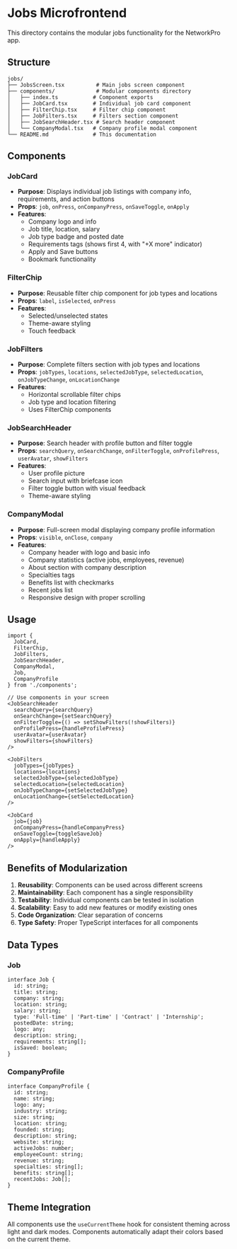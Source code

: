 # Jobs Microfrontend

This directory contains the modular jobs functionality for the NetworkPro app.

## Structure

```
jobs/
├── JobsScreen.tsx          # Main jobs screen component
├── components/             # Modular components directory
│   ├── index.ts           # Component exports
│   ├── JobCard.tsx        # Individual job card component
│   ├── FilterChip.tsx     # Filter chip component
│   ├── JobFilters.tsx     # Filters section component
│   ├── JobSearchHeader.tsx # Search header component
│   └── CompanyModal.tsx   # Company profile modal component
└── README.md              # This documentation
```

## Components

### JobCard
- **Purpose**: Displays individual job listings with company info, requirements, and action buttons
- **Props**: `job`, `onPress`, `onCompanyPress`, `onSaveToggle`, `onApply`
- **Features**: 
  - Company logo and info
  - Job title, location, salary
  - Job type badge and posted date
  - Requirements tags (shows first 4, with "+X more" indicator)
  - Apply and Save buttons
  - Bookmark functionality

### FilterChip
- **Purpose**: Reusable filter chip component for job types and locations
- **Props**: `label`, `isSelected`, `onPress`
- **Features**: 
  - Selected/unselected states
  - Theme-aware styling
  - Touch feedback

### JobFilters
- **Purpose**: Complete filters section with job types and locations
- **Props**: `jobTypes`, `locations`, `selectedJobType`, `selectedLocation`, `onJobTypeChange`, `onLocationChange`
- **Features**:
  - Horizontal scrollable filter chips
  - Job type and location filtering
  - Uses FilterChip components

### JobSearchHeader
- **Purpose**: Search header with profile button and filter toggle
- **Props**: `searchQuery`, `onSearchChange`, `onFilterToggle`, `onProfilePress`, `userAvatar`, `showFilters`
- **Features**:
  - User profile picture
  - Search input with briefcase icon
  - Filter toggle button with visual feedback
  - Theme-aware styling

### CompanyModal
- **Purpose**: Full-screen modal displaying company profile information
- **Props**: `visible`, `onClose`, `company`
- **Features**:
  - Company header with logo and basic info
  - Company statistics (active jobs, employees, revenue)
  - About section with company description
  - Specialties tags
  - Benefits list with checkmarks
  - Recent jobs list
  - Responsive design with proper scrolling

## Usage

```tsx
import {
  JobCard,
  FilterChip,
  JobFilters,
  JobSearchHeader,
  CompanyModal,
  Job,
  CompanyProfile
} from './components';

// Use components in your screen
<JobSearchHeader
  searchQuery={searchQuery}
  onSearchChange={setSearchQuery}
  onFilterToggle={() => setShowFilters(!showFilters)}
  onProfilePress={handleProfilePress}
  userAvatar={userAvatar}
  showFilters={showFilters}
/>

<JobFilters
  jobTypes={jobTypes}
  locations={locations}
  selectedJobType={selectedJobType}
  selectedLocation={selectedLocation}
  onJobTypeChange={setSelectedJobType}
  onLocationChange={setSelectedLocation}
/>

<JobCard
  job={job}
  onCompanyPress={handleCompanyPress}
  onSaveToggle={toggleSaveJob}
  onApply={handleApply}
/>
```

## Benefits of Modularization

1. **Reusability**: Components can be used across different screens
2. **Maintainability**: Each component has a single responsibility
3. **Testability**: Individual components can be tested in isolation
4. **Scalability**: Easy to add new features or modify existing ones
5. **Code Organization**: Clear separation of concerns
6. **Type Safety**: Proper TypeScript interfaces for all components

## Data Types

### Job
```tsx
interface Job {
  id: string;
  title: string;
  company: string;
  location: string;
  salary: string;
  type: 'Full-time' | 'Part-time' | 'Contract' | 'Internship';
  postedDate: string;
  logo: any;
  description: string;
  requirements: string[];
  isSaved: boolean;
}
```

### CompanyProfile
```tsx
interface CompanyProfile {
  id: string;
  name: string;
  logo: any;
  industry: string;
  size: string;
  location: string;
  founded: string;
  description: string;
  website: string;
  activeJobs: number;
  employeeCount: string;
  revenue: string;
  specialties: string[];
  benefits: string[];
  recentJobs: Job[];
}
```

## Theme Integration

All components use the `useCurrentTheme` hook for consistent theming across light and dark modes. Components automatically adapt their colors based on the current theme. 